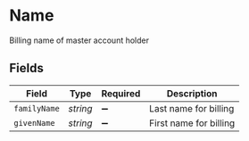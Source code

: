 # Name

Billing name of master account holder


## Fields

| Field                  | Type                   | Required               | Description            |
| ---------------------- | ---------------------- | ---------------------- | ---------------------- |
| `familyName`           | *string*               | :heavy_minus_sign:     | Last name for billing  |
| `givenName`            | *string*               | :heavy_minus_sign:     | First name for billing |